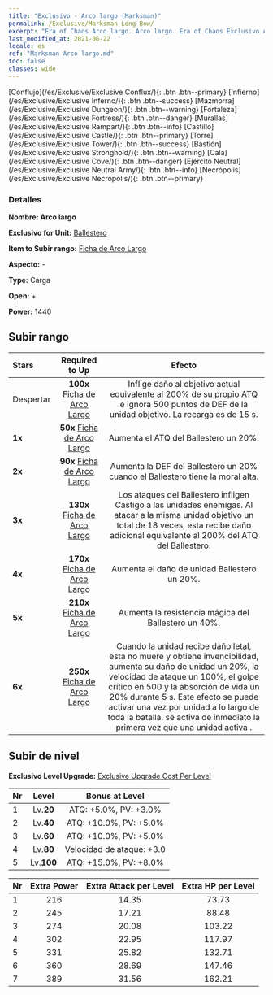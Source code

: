 ```yaml
---
title: "Exclusivo - Arco largo (Marksman)"
permalink: /Exclusive/Marksman Long Bow/
excerpt: "Era of Chaos Arco largo. Arco largo. Era of Chaos Exclusivo Arco largo. Ballestero Exclusivo."
last_modified_at: 2021-06-22
locale: es
ref: "Marksman Arco largo.md"
toc: false
classes: wide
---
```

 [Conflujo](/es/Exclusive/Exclusive Conflux/){: .btn .btn--primary} [Infierno](/es/Exclusive/Exclusive Inferno/){: .btn .btn--success} [Mazmorra](/es/Exclusive/Exclusive Dungeon/){: .btn .btn--warning} [Fortaleza](/es/Exclusive/Exclusive Fortress/){: .btn .btn--danger} [Murallas](/es/Exclusive/Exclusive Rampart/){: .btn .btn--info} [Castillo](/es/Exclusive/Exclusive Castle/){: .btn .btn--primary} [Torre](/es/Exclusive/Exclusive Tower/){: .btn .btn--success} [Bastión](/es/Exclusive/Exclusive Stronghold/){: .btn .btn--warning} [Cala](/es/Exclusive/Exclusive Cove/){: .btn .btn--danger} [Ejército Neutral](/es/Exclusive/Exclusive Neutral Army/){: .btn .btn--info} [Necrópolis](/es/Exclusive/Exclusive Necropolis/){: .btn .btn--primary} 

### Detalles
 **Nombre: Arco largo** 

 **Exclusivo for Unit:** [Ballestero](/es/units/Marksman/) 

 **Item to Subir rango:** [Ficha de Arco Largo](/ItemsES/con_914/)

 **Aspecto:** -

 **Type:** Carga

 **Open:** +

 **Power:** 1440

## Subir rango

  |     Stars    |  Required to Up | Efecto |
  |:-------------|:---------------:|:---------------:|
  |  Despertar  | **100x** [Ficha de Arco Largo](/ItemsES/con_914/) | <Flecha Penetraarmaduras> Inflige daño al objetivo actual equivalente al 200% de su propio ATQ e ignora 500 puntos de DEF de la unidad objetivo. La recarga es de 15 s. |
  | **1x** <i class="fas fa-star"/> | **50x** [Ficha de Arco Largo](/ItemsES/con_914/) | Aumenta el ATQ del Ballestero un 20%. |
  | **2x** <i class="fas fa-star"/> | **90x** [Ficha de Arco Largo](/ItemsES/con_914/) | Aumenta la DEF del Ballestero un 20% cuando el Ballestero tiene la moral alta. |
  | **3x** <i class="fas fa-star"/> | **130x** [Ficha de Arco Largo](/ItemsES/con_914/) | Los ataques del Ballestero infligen Castigo a las unidades enemigas. Al atacar a la misma unidad objetivo un total de 18 veces, esta recibe daño adicional equivalente al 200% del ATQ del Ballestero. |
  | **4x** <i class="fas fa-star"/> | **170x** [Ficha de Arco Largo](/ItemsES/con_914/) | Aumenta el daño de unidad Ballestero un 20%. |
  | **5x** <i class="fas fa-star"/> | **210x** [Ficha de Arco Largo](/ItemsES/con_914/) | Aumenta la resistencia mágica del Ballestero un 40%. |
  | **6x** <i class="fas fa-star"/> | **250x** [Ficha de Arco Largo](/ItemsES/con_914/) | <Juramento de Muerte> Cuando la unidad recibe daño letal, esta no muere y obtiene invencibilidad, aumenta su daño de unidad un 20%, la velocidad de ataque un 100%, el golpe crítico en 500 y la absorción de vida un 20% durante 5 s. Este efecto se puede activar una vez por unidad a lo largo de toda la batalla. <Flecha Penetraarmaduras> se activa de inmediato la primera vez que una unidad activa <Juramento de Muerte>. |


## Subir de nivel
 **Exclusivo Level Upgrade:** [Exclusive Upgrade Cost Per Level](/Exclusive/ExclusiveUpgradeCostPerLevel/)

  |  Nr  |   Level  | Bonus at Level |
  |:-----|:--------:|:--------------:|
  | 1 | Lv.**20** | ATQ: +5.0%, PV: +3.0% |
  | 2 | Lv.**40** | ATQ: +10.0%, PV: +5.0% |
  | 3 | Lv.**60** | ATQ: +10.0%, PV: +5.0% |
  | 4 | Lv.**80** | Velocidad de ataque: +3.0 |
  | 5 | Lv.**100** | ATQ: +15.0%, PV: +8.0% |


  |  Nr  |  Extra Power | Extra Attack per Level | Extra HP per Level |
  |:-----|:--------:|:--------:|:--------:|
  | 1 | 216 | 14.35 | 73.73 |
  | 2 | 245 | 17.21 | 88.48 |
  | 3 | 274 | 20.08 | 103.22 |
  | 4 | 302 | 22.95 | 117.97 |
  | 5 | 331 | 25.82 | 132.71 |
  | 6 | 360 | 28.69 | 147.46 |
  | 7 | 389 | 31.56 | 162.21 |


